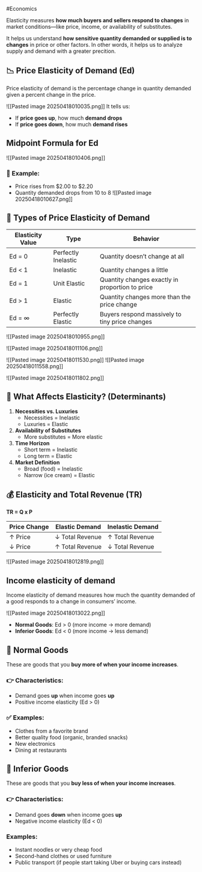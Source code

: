 #Economics 

Elasticity measures **how much buyers and sellers respond to changes** in market conditions—like price, income, or availability of substitutes.

It helps us understand **how sensitive quantity demanded or supplied is to changes** in price or other factors.
In other words, it helps us to analyze supply and demand with a greater precition.


## 📉 **Price Elasticity of Demand (Ed)**

Price elasticity of demand is the percentage change in quantity demanded given a percent change in the price.

![[Pasted image 20250418010035.png]]
It tells us:
- If **price goes up**, how much **demand drops**
- If **price goes down**, how much **demand rises**


## Midpoint Formula for Ed

![[Pasted image 20250418010406.png]]

### 🧊 Example:

- Price rises from $2.00 to $2.20
- Quantity demanded drops from 10 to 8
![[Pasted image 20250418010627.png]]

## 📏 **Types of Price Elasticity of Demand**

| Elasticity Value | Type                | Behavior                                        |
| ---------------- | ------------------- | ----------------------------------------------- |
| Ed = 0           | Perfectly Inelastic | Quantity doesn’t change at all                  |
| Ed < 1           | Inelastic           | Quantity changes a little                       |
| Ed = 1           | Unit Elastic        | Quantity changes exactly in proportion to price |
| Ed > 1           | Elastic             | Quantity changes more than the price change     |
| Ed = ∞           | Perfectly Elastic   | Buyers respond massively to tiny price changes  |


![[Pasted image 20250418010955.png]]

![[Pasted image 20250418011106.png]]

![[Pasted image 20250418011530.png]]
![[Pasted image 20250418011558.png]]

![[Pasted image 20250418011802.png]]


## 🧠 **What Affects Elasticity? (Determinants)**

1. **Necessities vs. Luxuries**
    - Necessities = Inelastic
    - Luxuries = Elastic
2. **Availability of Substitutes**
    - More substitutes = More elastic
3. **Time Horizon**
    - Short term = Inelastic
    - Long term = Elastic
4. **Market Definition**
    - Broad (food) = Inelastic
    - Narrow (ice cream) = Elastic
## 💰 **Elasticity and Total Revenue (TR)**

**TR = Q x P**

| Price Change | Elastic Demand  | Inelastic Demand |
| ------------ | --------------- | ---------------- |
| ↑ Price      | ↓ Total Revenue | ↑ Total Revenue  |
| ↓ Price      | ↑ Total Revenue | ↓ Total Revenue  |

![[Pasted image 20250418012819.png]]

## Income elasticity of demand
Income elasticity of demand measures how much the quantity demanded of a good responds to a change in consumers’ income.

![[Pasted image 20250418013022.png]]

- **Normal Goods**: Ed > 0 (more income → more demand)   
- **Inferior Goods**: Ed < 0 (more income → less demand)

## 🛒 **Normal Goods**

These are goods that you **buy more of when your income increases**.

### 👉 Characteristics:

- Demand goes **up** when income goes **up**
- Positive income elasticity (Ed > 0)

### ✅ Examples:

- Clothes from a favorite brand
- Better quality food (organic, branded snacks)
- New electronics
- Dining at restaurants

## 🧺 **Inferior Goods**

These are goods that you **buy less of when your income increases**.

### 👉 Characteristics:

- Demand goes **down** when income goes **up**
- Negative income elasticity (Ed < 0)
### Examples:
- Instant noodles or very cheap food
- Second-hand clothes or used furniture
- Public transport (if people start taking Uber or buying cars instead)


